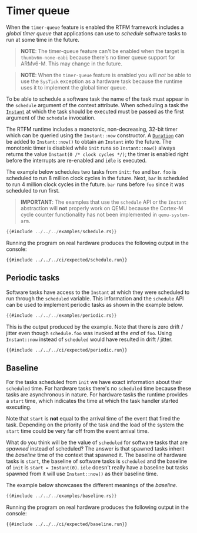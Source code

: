 # Timer queue

When the `timer-queue` feature is enabled the RTFM framework includes a *global
timer queue* that applications can use to *schedule* software tasks to run at
some time in the future.

> **NOTE**: The timer-queue feature can't be enabled when the target is
> `thumbv6m-none-eabi` because there's no timer queue support for ARMv6-M. This
> may change in the future.

> **NOTE**: When the `timer-queue` feature is enabled you will *not* be able to
> use the `SysTick` exception as a hardware task because the runtime uses it to
> implement the global timer queue.

To be able to schedule a software task the name of the task must appear in the
`schedule` argument of the context attribute. When scheduling a task the
[`Instant`] at which the task should be executed must be passed as the first
argument of the `schedule` invocation.

[`Instant`]: ../../api/rtfm/struct.Instant.html

The RTFM runtime includes a monotonic, non-decreasing, 32-bit timer which can be
queried using the `Instant::now` constructor. A [`Duration`] can be added to
`Instant::now()` to obtain an `Instant` into the future. The monotonic timer is
disabled while `init` runs so `Instant::now()` always returns the value
`Instant(0 /* clock cycles */)`; the timer is enabled right before the
interrupts are re-enabled and `idle` is executed.

[`Duration`]: ../../api/rtfm/struct.Duration.html

The example below schedules two tasks from `init`: `foo` and `bar`. `foo` is
scheduled to run 8 million clock cycles in the future. Next, `bar` is scheduled
to run 4 million clock cycles in the future. `bar` runs before `foo` since it
was scheduled to run first.

> **IMPORTANT**: The examples that use the `schedule` API or the `Instant`
> abstraction will **not** properly work on QEMU because the Cortex-M cycle
> counter functionality has not been implemented in `qemu-system-arm`.

``` rust
{{#include ../../../examples/schedule.rs}}
```

Running the program on real hardware produces the following output in the console:

``` text
{{#include ../../../ci/expected/schedule.run}}
```

## Periodic tasks

Software tasks have access to the `Instant` at which they were scheduled to run
through the `scheduled` variable. This information and the `schedule` API can be
used to implement periodic tasks as shown in the example below.

``` rust
{{#include ../../../examples/periodic.rs}}
```

This is the output produced by the example. Note that there is zero drift /
jitter even though `schedule.foo` was invoked at the *end* of `foo`. Using
`Instant::now` instead of `scheduled` would have resulted in drift / jitter.

``` text
{{#include ../../../ci/expected/periodic.run}}
```

## Baseline

For the tasks scheduled from `init` we have exact information about their
`scheduled` time. For hardware tasks there's no `scheduled` time because these
tasks are asynchronous in nature. For hardware tasks the runtime provides a
`start` time, which indicates the time at which the task handler started
executing.

Note that `start` is **not** equal to the arrival time of the event that fired
the task. Depending on the priority of the task and the load of the system the
`start` time could be very far off from the event arrival time.

What do you think will be the value of `scheduled` for software tasks that are
*spawned* instead of scheduled? The answer is that spawned tasks inherit the
*baseline* time of the context that spawned it. The baseline of hardware tasks
is `start`, the baseline of software tasks is `scheduled` and the baseline of
`init` is `start = Instant(0)`. `idle` doesn't really have a baseline but tasks
spawned from it will use `Instant::now()` as their baseline time.

The example below showcases the different meanings of the *baseline*.

``` rust
{{#include ../../../examples/baseline.rs}}
```

Running the program on real hardware produces the following output in the console:

``` text
{{#include ../../../ci/expected/baseline.run}}
```
